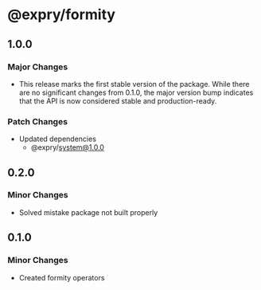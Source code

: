 # @expry/formity

## 1.0.0

### Major Changes

- This release marks the first stable version of the package. While there are no significant changes from 0.1.0, the major version bump indicates that the API is now considered stable and production-ready.

### Patch Changes

- Updated dependencies
  - @expry/system@1.0.0

## 0.2.0

### Minor Changes

- Solved mistake package not built properly

## 0.1.0

### Minor Changes

- Created formity operators
